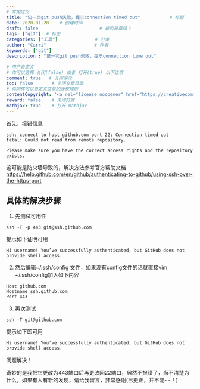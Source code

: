 ```yaml
---
# 常用定义
title: "记一次git push失败，提示connection timed out"           # 标题
date: 2020-01-20    # 创建时间
draft: false                       # 是否是草稿？
tags: ["git"]  # 标签
categories: ["工具"]              # 分类
author: "Carri"                  # 作者
keywords: ["git"]
description : "记一次git push失败，提示connection time out"  

# 用户自定义
# 你可以选择 关闭(false) 或者 打开(true) 以下选项
comment: true   # 关闭评论
toc: false       # 关闭文章目录
# 你同样可以自定义文章的版权规则
contentCopyright: '<a rel="license noopener" href="https://creativecommons.org/licenses/by-nc-nd/4.0/" target="_blank">CC BY-NC-ND 4.0</a>'
reward: false	 # 关闭打赏
mathjax: true    # 打开 mathjax
---
```


首先，报错信息
```
ssh: connect to host github.com port 22: Connection timed out
fatal: Could not read from remote repository.

Please make sure you have the correct access rights and the repository exists.
```

这可能是防火墙导致的，解决方法参考官方帮助文档
https://help.github.com/en/github/authenticating-to-github/using-ssh-over-the-https-port

## 具体的解决步骤
1. 先测试可用性
```
ssh -T -p 443 git@ssh.github.com
```
提示如下证明可用
```
Hi username! You’ve successfully authenticated, but GitHub does not
provide shell access.
```

2. 然后编辑~/.ssh/config 文件，如果没有config文件的话就直接vim ~/.ssh/config加入如下内容
```
Host github.com
Hostname ssh.github.com
Port 443
```

3. 再次测试
```
ssh -T git@github.com
```
提示如下即可用
```
Hi username! You’ve successfully authenticated, but GitHub does not provide shell access.
```

问题解决！

奇妙的是我把它更改为443端口后再更改回22端口，居然不报错了，尚不清楚为什么，如果有人有新的发现，请给我留言，非常感谢(已更正，并不能- -！)
